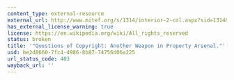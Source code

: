 ```yaml
---
content_type: external-resource
external_url: http://www.mitef.org/s/1314/interior-2-col.aspx?sid=1314&gid=5&pgid=5821
has_external_license_warning: true
license: https://en.wikipedia.org/wiki/All_rights_reserved
status: broken
title: '"Questions of Copyright: Another Weapon in Property Arsenal."'
uid: be2d8660-7fc4-4986-8b87-74756d06a225
url_status_code: 403
wayback_url: ''
---
```

